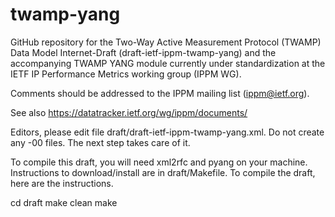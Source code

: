 # twamp-yang
GitHub repository for the Two-Way Active Measurement Protocol (TWAMP) Data Model Internet-Draft
(draft-ietf-ippm-twamp-yang) and the accompanying TWAMP YANG module currently under standardization
at the IETF IP Performance Metrics working group (IPPM WG).

Comments should be addressed to the IPPM mailing list (ippm@ietf.org).

See also https://datatracker.ietf.org/wg/ippm/documents/

Editors, please edit file draft/draft-ietf-ippm-twamp-yang.xml. Do not create any -00 files. The next step takes care of it.

To compile this draft, you will need xml2rfc and pyang on your machine. Instructions to download/install are in draft/Makefile. To compile the draft, here are the instructions.

cd draft
make clean
make


